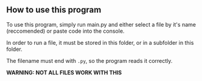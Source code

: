 ## How to use this program
To use this program, simply run main.py and either select a file by it's name (reccomended) or paste code into the console.

In order to run a file, it must be stored in this folder, or in a subfolder in this folder.

The filename must end with `.py`, so the program reads it correctly.

**WARNING: NOT ALL FILES WORK WITH THIS**